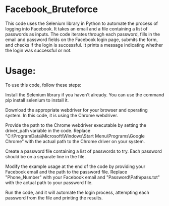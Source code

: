 



# Facebook_Bruteforce
This code uses the Selenium library in Python to automate the process of logging into Facebook. It takes an email and a file containing a list of passwords as inputs. The code iterates through each password, fills in the email and password fields on the Facebook login page, submits the form, and checks if the login is successful. It prints a message indicating whether the login was successful or not.

 # Usage:
To use this code, follow these steps:

Install the Selenium library if you haven't already. You can use the command pip install selenium to install it.

Download the appropriate webdriver for your browser and operating system. In this code, it is using the Chrome webdriver.

Provide the path to the Chrome webdriver executable by setting the driver_path variable in the code. Replace "C:\\ProgramData\\Microsoft\\Windows\\Start Menu\\Programs\\Google Chrome" with the actual path to the Chrome driver on your system.

Create a password file containing a list of passwords to try. Each password should be on a separate line in the file.

Modify the example usage at the end of the code by providing your Facebook email and the path to the password file. Replace "Phone_Number" with your Facebook email and "Password\Path\pass.txt" with the actual path to your password file.

Run the code, and it will automate the login process, attempting each password from the file and printing the results.

